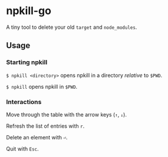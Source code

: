 # npkill-go

A tiny tool to delete your old `target` and `node_modules`.

## Usage

### Starting npkill

`$ npkill <directory>` opens npkill in a directory _relative_ to `$PWD`.

`$ npkill` opens npkill in `$PWD`.

### Interactions

Move through the table with the arrow keys (`↑`, `↓`).

Refresh the list of entries with `r`.

Delete an element with `⏎`.

Quit with `Esc`.
